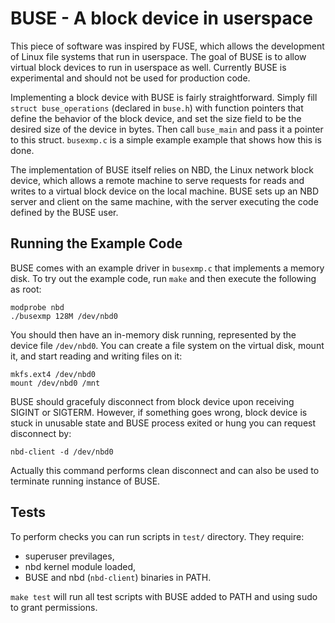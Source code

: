 # BUSE - A block device in userspace

This piece of software was inspired by FUSE, which allows the development of
Linux file systems that run in userspace. The goal of BUSE is to allow virtual
block devices to run in userspace as well. Currently BUSE is experimental and
should not be used for production code.

Implementing a block device with BUSE is fairly straightforward. Simply fill
`struct buse_operations` (declared in `buse.h`) with function pointers that
define the behavior of the block device, and set the size field to be the
desired size of the device in bytes. Then call `buse_main` and pass it a
pointer to this struct. `busexmp.c` is a simple example example that shows how
this is done.

The implementation of BUSE itself relies on NBD, the Linux network block device,
which allows a remote machine to serve requests for reads and writes to a
virtual block device on the local machine. BUSE sets up an NBD server and client
on the same machine, with the server executing the code defined by the BUSE
user.

## Running the Example Code

BUSE comes with an example driver in `busexmp.c` that implements a
memory disk. To try out the example code, run `make` and then execute the
following as root:

    modprobe nbd
    ./busexmp 128M /dev/nbd0

You should then have an in-memory disk running, represented by the device file
`/dev/nbd0`. You can create a file system on the virtual disk, mount it, and
start reading and writing files on it:

    mkfs.ext4 /dev/nbd0
    mount /dev/nbd0 /mnt

BUSE should gracefuly disconnect from block device upon receiving SIGINT
or SIGTERM. However, if something goes wrong, block device is stuck in
unusable state and BUSE process exited or hung you can request
disconnect by:

    nbd-client -d /dev/nbd0

Actually this command performs clean disconnect and can also be used
to terminate running instance of BUSE.

## Tests

To perform checks you can run scripts in `test/` directory. They require:
 * superuser previlages,
 * nbd kernel module loaded,
 * BUSE and nbd (`nbd-client`) binaries in PATH.

`make test` will run all test scripts with BUSE added to PATH and using
sudo to grant permissions.
